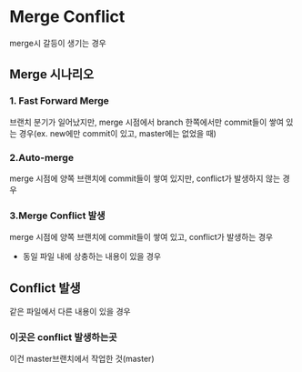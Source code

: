 # Merge Conflict

merge시 갈등이 생기는 경우

## Merge 시나리오

### 1. Fast Forward Merge

브랜치 분기가 일어났지만, merge 시점에서 branch 한쪽에서만 commit들이 쌓여 있는 경우(ex. new에만 commit이 있고, master에는 없었을 때)

###  2.Auto-merge

merge 시점에 양쪽 브랜치에 commit들이 쌓여 있지만, conflict가 발생하지 않는 경우

### 3.Merge Conflict 발생

merge 시점에 양쪽 브랜치에 commit들이 쌓여 있고, conflict가 발생하는 경우

- 동일 파일 내에 상충하는 내용이 있을 경우

## Conflict 발생

같은 파일에서 다른 내용이 있을 경우



### 이곳은 conflict 발생하는곳

이건 master브랜치에서 작업한 것(master)
